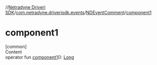 //[Netradyne Driveri SDK](../../index.md)/[com.netradyne.driverisdk.events](../index.md)/[NDEventComment](index.md)/[component1](component1.md)



# component1  
[common]  
Content  
operator fun [component1](component1.md)(): [Long](https://kotlinlang.org/api/latest/jvm/stdlib/kotlin/-long/index.html)  



